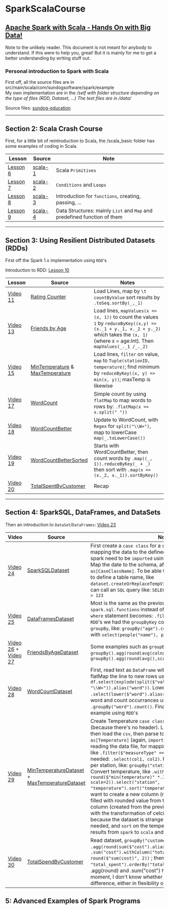 # SparkScalaCourse 
## [Apache Spark with Scala - Hands On with Big Data!](https://www.udemy.com/course/apache-spark-with-scala-hands-on-with-big-data)

Note to the unlikely reader. This document is not meant for anybody to understand. If this were to help you, great! But it is mainly for me to get a better understanding by writing stuff out.

### Personal introduction to Spark with Scala
First off, all the source files are in src/main/scala/com/sundogsoftware/spark/example  
My own implementation are in the */self with folder structure depending on the type of files (RDD, Dataset, ...)
  The text files are in /data/*
 
 Source files: [sundog-education](https://sundog-education.com/sparkscala/)
 
 ----
## Section 2: Scala Crash Course
First, for a little bit of reintroduction to Scala, the /scala_basic folder has some examples of coding in Scala.

| Lesson | Source |  Note |
|--|--|--|
| [Lesson 6](https://www.udemy.com/course/apache-spark-with-scala-hands-on-with-big-data/learn/lecture/5363784#overview) | [scala-1](https://github.com/dhohle/SparkScalaCourse/blob/master/src/main/scala/com/sundogsoftware/spark/self/scala_basic/LearningScala1-1.sc) | Scala `Primitives` |
| [Lesson 7](https://www.udemy.com/course/apache-spark-with-scala-hands-on-with-big-data/learn/lecture/5363790#overview) | [scala-2](https://github.com/dhohle/SparkScalaCourse/blob/master/src/main/scala/com/sundogsoftware/spark/self/scala_basic/LearningScala2-1.sc) | `Conditions` and `Loops` |
| [Lesson 8](https://www.udemy.com/course/apache-spark-with-scala-hands-on-with-big-data/learn/lecture/5363796#overview) | [scala-3](https://github.com/dhohle/SparkScalaCourse/blob/master/src/main/scala/com/sundogsoftware/spark/self/scala_basic/LearningScala3-1.sc) | Introduction for `functions`, creating, passing, ... |
| [Lesson 9](https://www.udemy.com/course/apache-spark-with-scala-hands-on-with-big-data/learn/lecture/5363798#overview) | [scala-4](https://github.com/dhohle/SparkScalaCourse/blob/master/src/main/scala/com/sundogsoftware/spark/self/scala_basic/LearningScala4-1.sc) | Data Structures: mainly `List` and `Map` and predefined function of them |

---
## Section 3: Using Resilient Distributed Datasets (RDDs)
First off the Spark 1.x implementation using `RDD`'s

Introduction to RDD: [Lesson 10](https://www.udemy.com/course/apache-spark-with-scala-hands-on-with-big-data/learn/lecture/5364918#overview)

| Lesson | Source | Notes |
|--|--|--|
| [Video 11](https://www.udemy.com/course/apache-spark-with-scala-hands-on-with-big-data/learn/lecture/5364924) | [Rating Counter](https://github.com/dhohle/SparkScalaCourse/blob/master/src/main/scala/com/sundogsoftware/spark/self/rdd/RatingsCounter.scala) | Load Lines, map by `\t` `countByValue` sort results by `.toSeq.sortBy(_,_1)` |
| [Video 13](https://www.udemy.com/course/apache-spark-with-scala-hands-on-with-big-data/learn/lecture/5364932) | [Friends by Age](https://github.com/dhohle/SparkScalaCourse/blob/master/src/main/scala/com/sundogsoftware/spark/self/rdd/FriendsByAge.scala) | Load lines, `mapValues(x => (x, 1))` to count the values `1` by `reduceByKey((x,y) => (x._1 + y._1, x._2 + y._2)` which takes the `(x, 1)` (where x = age:Int). Then `mapValues(_._1 /_._2)` |
| [Video 15](https://www.udemy.com/course/apache-spark-with-scala-hands-on-with-big-data/learn/lecture/5364940) | [MinTemperature](https://github.com/dhohle/SparkScalaCourse/blob/master/src/main/scala/com/sundogsoftware/spark/self/rdd/MinTemperatures.scala) & [MaxTemperature](https://github.com/dhohle/SparkScalaCourse/blob/master/src/main/scala/com/sundogsoftware/spark/self/rdd/MaxTemperatures.scala) | Load lines, `filter` on value, `map` to `Tuple(stationID, temperature)`; find minimum by `reduceByKey((x, y) => min(x, y))`; maxTemp is likewise |
| [Video 17](https://www.udemy.com/course/apache-spark-with-scala-hands-on-with-big-data/learn/lecture/5364950#overview) | [WordCount](https://github.com/dhohle/SparkScalaCourse/blob/master/src/main/scala/com/sundogsoftware/spark/self/rdd/WordsCountInBookBasic.scala) | Simple count by using `flatMap` to map words to rows by: `.flatMap(x => x.split(" "))` |
| [Video 18](https://www.udemy.com/course/apache-spark-with-scala-hands-on-with-big-data/learn/lecture/5364956) | [WordCountBetter](https://github.com/dhohle/SparkScalaCourse/blob/master/src/main/scala/com/sundogsoftware/spark/self/rdd/WordsCountInBookBetter.scala) | Update to WordCount, with 	`Regex` for `split("\\W+")`, map to lowerCase `map(_.toLowerCase())`	 |
| [Video 19](https://www.udemy.com/course/apache-spark-with-scala-hands-on-with-big-data/learn/lecture/5364962) | [WordCountBetterSorted](https://github.com/dhohle/SparkScalaCourse/blob/master/src/main/scala/com/sundogsoftware/spark/self/rdd/WordsCountInBookBetterSorted.scala) | Starts with WordCountBetter, then count words by `.map((_, 1)).reduceByKey(_ + _)` then sort with `.map(x => (x._2, x._1)).sortByKey()` |
| [Video 20](https://www.udemy.com/course/apache-spark-with-scala-hands-on-with-big-data/learn/lecture/5364964) | [TotalSpentByCustomer](https://github.com/dhohle/SparkScalaCourse/blob/master/src/main/scala/com/sundogsoftware/spark/self/rdd/TotalSpentByCustomer.scala) | Recap |

---
## Section 4: SparkSQL, DataFrames, and DataSets
Then an introduction to `DataSet`/`DataFrames`: [Video 23](https://www.udemy.com/course/apache-spark-with-scala-hands-on-with-big-data/learn/lecture/5582410)


| Video | Source | Note |
|--|--|--|
| [Video 24](https://www.udemy.com/course/apache-spark-with-scala-hands-on-with-big-data/learn/lecture/5582416) | [SparkSQLDataset](https://github.com/dhohle/SparkScalaCourse/blob/master/src/main/scala/com/sundogsoftware/spark/self/dataset/SparkSQLDataset.scala) | First create a `case class` for a `schema` for the `dataset`. Before mapping the data to the defined `case class` the internals of spark need to be `imported` using: `import spark.implicits._`. Map the date to the schema, after reading the data, by calling `as[CaseClassName]`. To be able to call an `SQL` query, you need to define a table name, like `dataset.createOrReplaceTempView("tableName")`. Then you can call an `SQL` query like: `SELECT * FROM tableName WHERE foo > 123` |
| [Video 25](https://www.udemy.com/course/apache-spark-with-scala-hands-on-with-big-data/learn/lecture/5582420) | [DataFramesDataset](https://github.com/dhohle/SparkScalaCourse/blob/master/src/main/scala/com/sundogsoftware/spark/self/dataset/DataFramesDataset.scala) | Most is the same as the previous one, except now we use the `spark.sql.functions` instead of `SQL queries directly`. The `where` statement becomes: `.filter(people("age") < 21)`; In `RDD`'s we had the `groupByKey` command, here we've got `groupBy`, like: `groupBy("age").count()` or update the fields with `select(people("name"), people("age") + 10)`  |
| [Video 26](https://www.udemy.com/course/apache-spark-with-scala-hands-on-with-big-data/learn/lecture/5582424) + [Video 27](https://www.udemy.com/course/apache-spark-with-scala-hands-on-with-big-data/learn/lecture/22022596) | [FriendsByAgeDataset](https://github.com/dhohle/SparkScalaCourse/blob/master/src/main/scala/com/sundogsoftware/spark/self/dataset/FriendsByAgeWithDataset.scala) | Some examples such as `groupBy(col).avg().sort()` and `groupBy().agg(round(avg(colname), scale=2)).sort()` and `groupBy().agg(round(avg(),scale=2).alias("alias")).sort()`|
| [Video 28](https://www.udemy.com/course/apache-spark-with-scala-hands-on-with-big-data/learn/lecture/22022618) | [WordCountDataset](https://github.com/dhohle/SparkScalaCourse/blob/master/src/main/scala/com/sundogsoftware/spark/self/dataset/WordCountDataset.scala) | First, read text as `DataFrame` with the line as column. Then flatMap the line to new rows using `df.select(explode(split($"value", "\\W+")).alias("word"))`. LowerCase all words using `.select(lower($"word").alias("word"))`. Group the words by word and count occurrances using `.groupBy("word").count()`. Finally print it out. Below that is an example using `RDD`'s |
| [Video 29](https://www.udemy.com/course/apache-spark-with-scala-hands-on-with-big-data/learn/lecture/22022638) | [MinTemperatureDataset](https://github.com/dhohle/SparkScalaCourse/blob/master/src/main/scala/com/sundogsoftware/spark/self/dataset/MinTemperatureDataset.scala) + [MaxTemperatureDataset](https://github.com/dhohle/SparkScalaCourse/blob/master/src/main/scala/com/sundogsoftware/spark/self/dataset/MaxTemperaturDataset.scala) | Create Temperature `case class`, and an explicit `schema` (because there's no header). Load the data using the `schema`, then load the `csv`, then parse to the `case class` using `as[Temperature]` (again, `import spark.implicits._` before reading the data file, for mapping to Temperature). Filter data like `.filter($"measureType" === "TMIN")`. Select the columns needed: `.select(col1, col2)`. Find minimum temperatures per station, like: `groupBy("station").min("temperature")`. Convert temperature, like `.withColumn("temperature", round($"min(temperature)" *.1f + (9f/5f) + 32f, scale=2)).select("station", "temperature").sort("temperature")`. Here we first said we want to create a new column (named temperature), which is filled with rounded value from the old `min(temperature)` column (created from the previous `min("temperature")` call) with the transformation of celcius to fahrenheit (times 10, because the dataset is strange). Then `select` the columns needed, and `sort` on the temperature column. Then collect results from `spark` to `scala` and print the results. |
| [Video 30](https://www.udemy.com/course/apache-spark-with-scala-hands-on-with-big-data/learn/lecture/22022652) | [TotalSpendByCustomer](https://github.com/dhohle/SparkScalaCourse/blob/master/src/main/scala/com/sundogsoftware/spark/self/dataset/TotalSpendByCustomerDataset.scala) | Read dataset, `groupBy("customer")` then either `.agg(round(sum($"cost").alias("total_spent"))` or `.sum("cost").withColumn("total_spent", round($"sum(cost)", 2))` ; then `select("customer", "total_spent").orderBy("total_spent")` and print. Both the .agg(round) and .sum("cost") have the same results. At the moment, I don't know whether there is a substantial difference, either in flexibility or speed. |

## 5: Advanced Examples of Spark Programs
